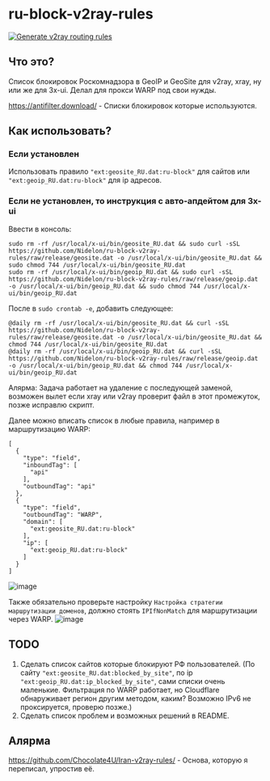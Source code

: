# ru-block-v2ray-rules
[![Generate v2ray routing rules](https://github.com/Nidelon/ru-block-v2ray-rules/actions/workflows/release.yml/badge.svg)](https://github.com/Nidelon/ru-block-v2ray-rules/actions/workflows/release.yml)
## Что это?
Список блокировок Роскомнадзора в GeoIP и GeoSite для v2ray, xray, ну или же для 3x-ui.
Делал для прокси WARP под свои нужды.

https://antifilter.download/ - Списки блокировок которые используются.

## Как использовать?
### Если установлен
Использовать правило `"ext:geosite_RU.dat:ru-block"` для сайтов или `"ext:geoip_RU.dat:ru-block"` для ip адресов.

### Если не установлен, то инструкция с авто-апдейтом для 3x-ui
Ввести в консоль:
```
sudo rm -rf /usr/local/x-ui/bin/geosite_RU.dat && sudo curl -sSL https://github.com/Nidelon/ru-block-v2ray-rules/raw/release/geosite.dat -o /usr/local/x-ui/bin/geosite_RU.dat && sudo chmod 744 /usr/local/x-ui/bin/geosite_RU.dat
sudo rm -rf /usr/local/x-ui/bin/geoip_RU.dat && sudo curl -sSL https://github.com/Nidelon/ru-block-v2ray-rules/raw/release/geoip.dat -o /usr/local/x-ui/bin/geoip_RU.dat && sudo chmod 744 /usr/local/x-ui/bin/geoip_RU.dat
```

После в `sudo crontab -e`, добавить следующее:
```
@daily rm -rf /usr/local/x-ui/bin/geosite_RU.dat && curl -sSL https://github.com/Nidelon/ru-block-v2ray-rules/raw/release/geosite.dat -o /usr/local/x-ui/bin/geosite_RU.dat && chmod 744 /usr/local/x-ui/bin/geosite_RU.dat
@daily rm -rf /usr/local/x-ui/bin/geoip_RU.dat && curl -sSL https://github.com/Nidelon/ru-block-v2ray-rules/raw/release/geoip.dat -o /usr/local/x-ui/bin/geoip_RU.dat && chmod 744 /usr/local/x-ui/bin/geoip_RU.dat
```
Алярма: Задача работает на удаление с последующей заменой, возможен вылет если xray или v2ray проверит файл в этот промежуток, позже исправлю скрипт.

Далее можно вписать список в любые правила, например в маршрутизацию WARP:
```
[
  {
    "type": "field",
    "inboundTag": [
      "api"
    ],
    "outboundTag": "api"
  },
  {
    "type": "field",
    "outboundTag": "WARP",
    "domain": [
      "ext:geosite_RU.dat:ru-block"
    ],
    "ip": [
      "ext:geoip_RU.dat:ru-block"
    ]
  }
]
```
![image](https://github.com/Nidelon/ru-block-v2ray-rules/assets/48694850/16c0215f-568d-44bb-9202-fc39eb695154)

Также обязательно проверьте настройку `Настройка стратегии маршрутизации доменов`, должно стоять `IPIfNonMatch` для маршрутизации через WARP.
![image](https://github.com/Nidelon/ru-block-v2ray-rules/assets/48694850/f637b498-66d7-47b7-904e-8f201887111d)

## TODO
1. Сделать список сайтов которые блокируют РФ пользователей. (По сайту `"ext:geosite_RU.dat:blocked_by_site"`, по ip `"ext:geoip_RU.dat:ip_blocked_by_site"`, сами списки очень маленькие. Фильтрация по WARP работает, но Cloudflare обнаруживает регион другим методом, каким? Возможно IPv6 не проксируется, проверю позже.)
2. Сделать список проблем и возможных решений в README.

## Алярма
https://github.com/Chocolate4U/Iran-v2ray-rules/ - Основа, которую я переписал, упростив её.
